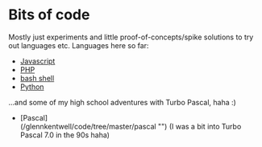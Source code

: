 Bits of code 
====

Mostly just experiments and little proof-of-concepts/spike solutions to try out languages etc.  Languages here so far:
* [Javascript](/glennkentwell/code/tree/master/js "")
* [PHP](/glennkentwell/code/tree/master/php "")
* [bash shell](/glennkentwell/code/tree/master/scr "")
* [Python](/glennkentwell/code/tree/master/python "")

...and some of my high school adventures with Turbo Pascal, haha :)
* [Pascal]  
(/glennkentwell/code/tree/master/pascal "") (I was a bit into Turbo Pascal 7.0 in the 90s haha)
